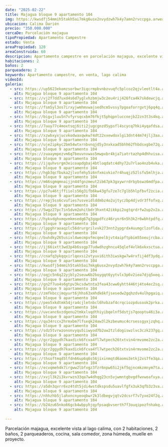 ```yaml
---
date: "2025-02-22"
title: Majagua bloque 9 apartamento 104
img: https://kwsdfj54mmih5takh5ai7mkg6usx2nvydzwh7k4y7amn2rvccpga.arweave.net/VaQyp7xjEH7MCj9Aj7FG9SV9NrgebH-rmPgY3UaiE8w
ubicacion: Calima Darién
precio: "350.000.000"
cercaDe: Parcelación majagua
tipoPropiedad: Apartamento Campestre
estado: Venta
areaPropiedad: 128
areaConstruida: 60
descripcion: Apartamento campestre en parcelación majagua, excelente vista al lago calima, con 2 habitaciones, 2 baños, 2 parqueaderos, cocina, sala comedor, zona húmeda, muelle en proyecto.
habitaciones: 2
baños: 2
parqueadero: 2
keywords: Apartamento campestre, en venta, lago calima
videoId: 
galeria:
  - src: https://up5623ekomzsorbwr3iqcrmpbvnbzvuqfc5plcoz2qjvleotlt4a.arweave.net/o_vtbIpzMydENo7RAUWPDVoc1pAouvWJ2dQTVZHTXPg
    alt: Majagua bloque 9 apartamento 104
  - src: https://vj2f7dd7uxd4s6d7yglvhzbmjw3c2eu4rij426fca4k7skdewcjq.arweave.net/qnRfjH-lx8l4f8GXU-QsTbYtEpyKE814ogcV-ShksJM
    alt: Majagua bloque 9 apartamento 104
  - src: https://fsm5yl3os7irxyjwmhmvwajsedhcm5vssy7pgoaforrgvtj6pq4q.arweave.net/LJncL26X0RvhNmHZWwEyIM4mdrKWPvM4BXRias0-fDk
    alt: Majagua bloque 9 apartamento 104
  - src: https://bigvjluu5n7vfyrsqcxbm76fkjt5phqpnluccnejb22zn3t3s4kq.arweave.net/Cg1UrpTrf1LiMoCuFn_FUmfXng9q6CE0iQ61lu57lxU
    alt: Majagua bloque 9 apartamento 104
  - src: https://7uuy77c4moxtsqj6iti2jugcgnzd5ypsfl4scycq7hki4yqafdsa.arweave.net/_SmP_FxjrzlBPkTRpNDCM3I-4fIq-SFgUPnUjmIAKOQ
    alt: Majagua bloque 9 apartamento 104
  - src: https://xzwbxyxjucvkodwaxqwkw74dt22xxewdoxlgi3dnt44m74jlj3aa.arweave.net/vmwb4umgqqcOwLwsq3-DnrV7ksN11mRsbZ84z_ErTsA
    alt: Majagua bloque 9 apartamento 104
  - src: https://uje2ipkyc2bm54wtxrnbvnqjd5y3nxkxad5bhh62fhbdsxgbe72q.arweave.net/okmkPVgWgs7y07xaGrYJH3G23VcA-hOf2inCOVzBJ_U
    alt: Majagua bloque 9 apartamento 104
  - src: https://zuaaympezvm6q7beuvnvwas5mwpvbr4kja7iatrtazhp4dhhvisa.arweave.net/zQAMMeTNWeh8JKVbWwJdZZ9Qx4pIPoBOMwZO_gznqiQ
    alt: Majagua bloque 9 apartamento 104
  - src: https://ijquhvsrgm3eicoapdgbaj4btloqdatc4dhy72u7rlao4nzb4vka.arweave.net/QmFD1lEzNkQJwHjMECeBmt0BgmLgz4_qn4rA7jch5VQ
    alt: Majagua bloque 9 apartamento 104
  - src: https://hgb3qcfbuka2jlvofehy5i6nfxmivkio7r4huqjz52lsfu5mlhja.arweave.net/OYO4CKGigaSurikPjqPNLdiKqQ78eHpBOe6XItOsWdI
    alt: Majagua bloque 9 apartamento 104
  - src: https://m66sgmqmnaijjn44fgnzmeut2ib67pk3gxywrrdrbybswz6mdfpa.arweave.net/Z70jMgxoEJS3nCmblhKT0gPvvVs18WjEcQ4DK2fMGV4
    alt: Majagua bloque 9 apartamento 104
  - src: https://pz7u46tjffiiols56g3ifb6kw43gfu7ze7c7glb5hlpfbvf2zcia.arweave.net/fn9OemkpUIcuXfG2gofKtzZi0_knxfMsPTreUNS6yJA
    alt: Majagua bloque 9 apartamento 104
  - src: https://repj5ss6cvufies7usveidlddmbz4o2ujtyczbp4djvdr3ffofxq.arweave.net/iR6eyl4VaFQSX6SqRA1jGwOeO1RM8CyF_BpqOOylcW8
    alt: Majagua bloque 9 apartamento 104
  - src: https://5wgz27pc7in5dvm2ohitbdr3hxnt42ikkpi2ogtqrdrfw2up2v2a.arweave.net/7Y2dfeL6G9HVmnHRMI47Pds-aQpT0acacIjiW2qP1XQ
    alt: Majagua bloque 9 apartamento 104
  - src: https://hykvdghxmqvmkmsedg67q3gqpdfcz46rynr6n5h3k2r6wbhtpdfq.arweave.net/PhVRmPdkKsUyRBm9-GzQeMos89HDY-b0-1aj6wTzeMs
    alt: Majagua bloque 9 apartamento 104
  - src: https://lppghraoaqzlc56drurgrilvvk273nnt2ypgrdx4uumgclzoflda.arweave.net/W95jxA4EMrF3w40iaKF1qrX9tbPWHmiO_KUYYS8uKsY
    alt: Majagua bloque 9 apartamento 104
  - src: https://buhdky265usixl4wecmpvfmcqeelbjvt4aipftpbim55oeujrcba.arweave.net/DQ41Y17tJIuvliCY-pWCgQiwprPgEPLN4UM71xKJiII
    alt: Majagua bloque 9 apartamento 104
  - src: https://ij66ixtt3wd3p4b6ssgp77udwdhzghncu45qlef4vlk6xkxsctua.arweave.net/Qn3kXnPdh7fwPpSM__6DsM-THaKnOwWQvKrV66ryFOg
    alt: Majagua bloque 9 apartamento 104
  - src: https://cnafq3ykqqxirlqexsi2vtyuvi6ith3iwskgw7w4rxfij4df3ydq.arweave.net/E0BYbwqELoiuBLyRqs8UqjyJn2i0lGt-3I3KhPBl3gc
    alt: Majagua bloque 9 apartamento 104
  - src: https://kwsdfj54mmih5takh5ai7mkg6usx2nvydzwh7k4y7amn2rvccpga.arweave.net/VaQyp7xjEH7MCj9Aj7FG9SV9NrgebH-rmPgY3UaiE8w
    alt: Majagua bloque 9 apartamento 104
  - src: https://oqjc5n6q22yjbly2seuw6b2boygqt6yytvlx3p6v2iea7djq5xeq.arweave.net/dBIut9DWsJCvGpEpbwdBdg0J-xidV32_1dIID40w7ck
    alt: Majagua bloque 9 apartamento 104
  - src: https://gn2f7uo4s6gtpv3kcsdwtnta3fea43cww6yhtt446tj4to4ec2sq.arweave.net/M3Rf0dyXjTfXahSHabZg2UgObFa3sHnPnPTTybuEFqU
    alt: Majagua bloque 9 apartamento 104
  - src: https://zmfkbccjmqyurt6jhhs63xmhdk6kfjsesedw2gqhzdv4ulhpgaiq.arweave.net/ywqgiElkMUjPyTnl7d2HGryipkSRB20aB8jryizvMBE
    alt: Majagua bloque 9 apartamento 104
  - src: https://peo5xkdtmk54jra4cjletnbcl6hvbzaf4crqciozpdusook2prka.arweave.net/eR3bqHNiu8TEHBJWSbQiX49Q5AXgowEh2XjpJzlafFQ
    alt: Majagua bloque 9 apartamento 104
  - src: https://uvcanc6vzdgenu2tmkxlvqdthiyibqelnf5dstjs7qooptu46i3a.arweave.net/pUQGi9XIzEbTU2KuusBzOjCAwItpejlNMvwc586c8jY
    alt: Majagua bloque 9 apartamento 104
  - src: https://qu34rccx2hrmxbm7lfseqk24aw3l2kzbeumuc4crsessgyxjzqhq.arweave.net/hTfIiFfR4suFn1lkSCtcBba9KyElGUFwUZElI2LpzA8
    alt: Majagua bloque 9 apartamento 104
  - src: https://sdz5tvrwzononvyqu5iiwyod7b2uw2tzldogiswzlvc3czk237gq.arweave.net/kPPZ1jbLmubXEKdQi2HD-HVLanlY3GRK2V1FsWVa380
    alt: Majagua bloque 9 apartamento 104
  - src: https://gcr2ggydh7kaxdick6fcva4fl7wtpech26txtvin4rmvome2zc2a.arweave.net/MKOjGwM_1AuNAleKKoOFX-03kEfXp3nVDeRZVzCayLQ
    alt: Majagua bloque 9 apartamento 104
  - src: https://gcr2ggydh7kaxdick6fcva4fl7wtpech26txtvin4rmvome2zc2a.arweave.net/MKOjGwM_1AuNAleKKoOFX-03kEfXp3nVDeRZVzCayLQ
    alt: Majagua bloque 9 apartamento 104
  - src: https://thsoftmqd5lfdn66up6q6s56jixinmqtd6aomu3etkj2xs7fe3qa.arweave.net/meTizZAfVlG33qP9D0u-Si6GshMfgOZTZJqTq8vlJuA
    alt: Majagua bloque 9 apartamento 104
  - src: https://ecvqmeh4k7irgww2lbfxgz3fzr6npw65i2jkf5qjncmkzmnym7ta.arweave.net/IKsGEPxX0RNa2lhLc2dlzHzX291GkqL2CWiYrLG4Z-Y
    alt: Majagua bloque 9 apartamento 104
  - src: https://xvjl3k2i3kvrwzn33qa7w4dhqg23cn5vjwmntgbvgdfwvwoafxya.arweave.net/vVK9q0jaqxtlu9wB-3BngbWxN7VNmNmYNTDLatnALfA
    alt: Majagua bloque 9 apartamento 104
  - src: https://a5dn3qvrr6xz4tdt5jdi4wstdkspsdu5uavlfgfx3uk3qfb3z3va.arweave.net/B0bdwrGPr55Mc-pGjlpTGqT5Dp2gKrKYt90VuBQ7zuo
    alt: Majagua bloque 9 apartamento 104
  - src: https://nhhzhb5jlahxncnyeoqbwr2k3ldbegvjqtv2dcsrf7v7yxe24f2q.arweave.net/ac-Th6lYD3aJuCOgG0dK2sYSGqmE66GKUS_r_Fya4XU
    alt: Majagua bloque 9 apartamento 104
  - src: https://b24zu65nko66gcb4wbpyhjqyfpsaqbvserth7f3ouqipozfnhakq.arweave.net/Drmae61TveMIPLBfg6YYK-QIBrIkZn-XbqQQ92StOBU
    alt: Majagua bloque 9 apartamento 104
  
---
```


Parcelación majagua, excelente vista al lago calima, con 2 habitaciones, 2 baños, 2 parqueaderos, cocina, sala comedor, zona húmeda, muelle en proyecto. <br><br>